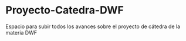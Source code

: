 # Proyecto-Catedra-DWF
Espacio para subir todos los avances sobre el proyecto de cátedra de la materia DWF
